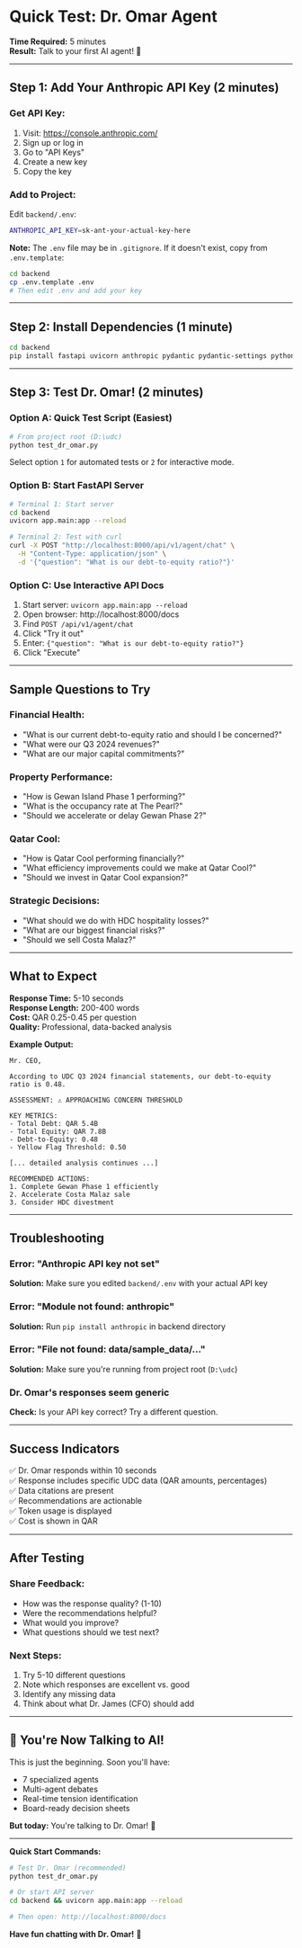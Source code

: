 # Quick Test: Dr. Omar Agent

**Time Required:** 5 minutes  
**Result:** Talk to your first AI agent! 🚀

---

## Step 1: Add Your Anthropic API Key (2 minutes)

### Get API Key:
1. Visit: https://console.anthropic.com/
2. Sign up or log in
3. Go to "API Keys"
4. Create a new key
5. Copy the key

### Add to Project:
Edit `backend/.env`:
```bash
ANTHROPIC_API_KEY=sk-ant-your-actual-key-here
```

**Note:** The `.env` file may be in `.gitignore`. If it doesn't exist, copy from `.env.template`:
```bash
cd backend
cp .env.template .env
# Then edit .env and add your key
```

---

## Step 2: Install Dependencies (1 minute)

```bash
cd backend
pip install fastapi uvicorn anthropic pydantic pydantic-settings python-dotenv
```

---

## Step 3: Test Dr. Omar! (2 minutes)

### Option A: Quick Test Script (Easiest)

```bash
# From project root (D:\udc)
python test_dr_omar.py
```

Select option `1` for automated tests or `2` for interactive mode.

### Option B: Start FastAPI Server

```bash
# Terminal 1: Start server
cd backend
uvicorn app.main:app --reload

# Terminal 2: Test with curl
curl -X POST "http://localhost:8000/api/v1/agent/chat" \
  -H "Content-Type: application/json" \
  -d '{"question": "What is our debt-to-equity ratio?"}'
```

### Option C: Use Interactive API Docs

1. Start server: `uvicorn app.main:app --reload`
2. Open browser: http://localhost:8000/docs
3. Find `POST /api/v1/agent/chat`
4. Click "Try it out"
5. Enter: `{"question": "What is our debt-to-equity ratio?"}`
6. Click "Execute"

---

## Sample Questions to Try

### Financial Health:
- "What is our current debt-to-equity ratio and should I be concerned?"
- "What were our Q3 2024 revenues?"
- "What are our major capital commitments?"

### Property Performance:
- "How is Gewan Island Phase 1 performing?"
- "What is the occupancy rate at The Pearl?"
- "Should we accelerate or delay Gewan Phase 2?"

### Qatar Cool:
- "How is Qatar Cool performing financially?"
- "What efficiency improvements could we make at Qatar Cool?"
- "Should we invest in Qatar Cool expansion?"

### Strategic Decisions:
- "What should we do with HDC hospitality losses?"
- "What are our biggest financial risks?"
- "Should we sell Costa Malaz?"

---

## What to Expect

**Response Time:** 5-10 seconds  
**Response Length:** 200-400 words  
**Cost:** QAR 0.25-0.45 per question  
**Quality:** Professional, data-backed analysis

**Example Output:**
```
Mr. CEO,

According to UDC Q3 2024 financial statements, our debt-to-equity 
ratio is 0.48.

ASSESSMENT: ⚠️ APPROACHING CONCERN THRESHOLD

KEY METRICS:
- Total Debt: QAR 5.4B
- Total Equity: QAR 7.8B
- Debt-to-Equity: 0.48
- Yellow Flag Threshold: 0.50

[... detailed analysis continues ...]

RECOMMENDED ACTIONS:
1. Complete Gewan Phase 1 efficiently
2. Accelerate Costa Malaz sale
3. Consider HDC divestment
```

---

## Troubleshooting

### Error: "Anthropic API key not set"
**Solution:** Make sure you edited `backend/.env` with your actual API key

### Error: "Module not found: anthropic"
**Solution:** Run `pip install anthropic` in backend directory

### Error: "File not found: data/sample_data/..."
**Solution:** Make sure you're running from project root (`D:\udc`)

### Dr. Omar's responses seem generic
**Check:** Is your API key correct? Try a different question.

---

## Success Indicators

✅ Dr. Omar responds within 10 seconds  
✅ Response includes specific UDC data (QAR amounts, percentages)  
✅ Data citations are present  
✅ Recommendations are actionable  
✅ Token usage is displayed  
✅ Cost is shown in QAR  

---

## After Testing

### Share Feedback:
- How was the response quality? (1-10)
- Were the recommendations helpful?
- What would you improve?
- What questions should we test next?

### Next Steps:
1. Try 5-10 different questions
2. Note which responses are excellent vs. good
3. Identify any missing data
4. Think about what Dr. James (CFO) should add

---

## 🎉 You're Now Talking to AI!

This is just the beginning. Soon you'll have:
- 7 specialized agents
- Multi-agent debates
- Real-time tension identification
- Board-ready decision sheets

**But today:** You're talking to Dr. Omar! 🚀

---

**Quick Start Commands:**

```bash
# Test Dr. Omar (recommended)
python test_dr_omar.py

# Or start API server
cd backend && uvicorn app.main:app --reload

# Then open: http://localhost:8000/docs
```

**Have fun chatting with Dr. Omar!** 🎯

